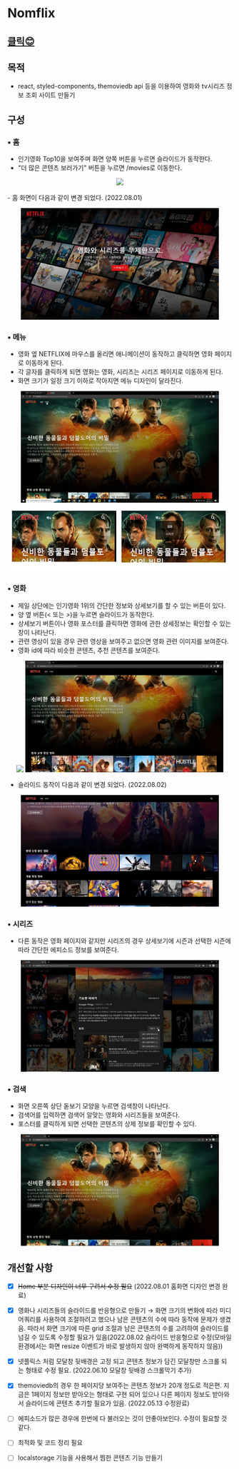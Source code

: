 # Nomflix

## [클릭😊](https://jeong922.github.io/react-masterclass-nomflix/)

## 목적

- react, styled-components, themoviedb api 등을 이용하여 영화와 tv시리즈 정보 조회 사이트 만들기

## 구성

### ▪ 홈

- 인기영화 Top10을 보여주며 화면 양쪽 버튼을 누르면 슬라이드가 동작한다.<br>
- "더 많은 콘텐츠 보러가기" 버튼을 누르면 /movies로 이동한다.
<p align="center">
<img src="./img/홈.gif" height="250" />
</p>
- 홈 화면이 다음과 같이 변경 되었다. (2022.08.01)
<p align="center">
<img src="./img/홈화면.gif" height="250" />
</p>

### ▪ 메뉴

- 영화 옆 NETFLIX에 마우스를 올리면 애니메이션이 동작하고 클릭하면 영화 페이지로 이동하게 된다.
- 각 글자를 클릭하게 되면 영화는 영화, 시리즈는 시리즈 페이지로 이동하게 된다.
- 화면 크기가 일정 크기 이하로 작아지면 메뉴 디자인이 달라진다.
<p align="center">
<img src="./img/메뉴 클릭.gif" height="250" />
<img src="./img/메뉴.jpg" height="150" />
</p>

### ▪ 영화

- 제일 상단에는 인기영화 1위의 간단한 정보와 상세보기를 할 수 있는 버튼이 있다.
- 양 옆 버튼(< 또는 >)을 누르면 슬라이드가 동작한다.
- 상세보기 버튼이나 영화 포스터를 클릭하면 영화에 관한 상세정보는 확인할 수 있는 창이 나타난다.
- 관련 영상이 있을 경우 관련 영상을 보여주고 없으면 영화 관련 이미지를 보여준다.
- 영화 id에 따라 비슷한 콘텐츠, 추천 콘텐츠를 보여준다.
<p align="center">
<img src="./img/슬라이드.gif" height="250" />
<img src="./img/모달창.gif" height="250" />
</p>

- 슬라이드 동작이 다음과 같이 변경 되었다. (2022.08.02)
<p align="center">
<img src="./img/슬라이드 동작.gif" height="250" />
</p>

### ▪ 시리즈

- 다른 동작은 영화 페이지와 같지만 시리즈의 경우 상세보기에 시즌과 선택한 시즌에 따라 간단한 에피소드 정보를 보여준다.
<p align="center">
<img src="./img/시즌 에피소드.gif" height="250" />
</p>

### ▪ 검색

- 화면 오른쪽 상단 돋보기 모양을 누르면 검색창이 나타난다.
- 검색어를 입력하면 검색어 알맞는 영화와 시리즈들을 보여준다.
- 포스터를 클릭하게 되면 선택한 콘텐츠의 상제 정보를 확인할 수 있다.
<p align="center">
<img src="./img/검색.gif" height="250" />
</p>

## 개선할 사항

- [x] ~~Home 부분 디자인이 너무 구려서 수정 필요~~ (2022.08.01 홈화면 디자인 변경 완료)

- [x] 영화나 시리즈들의 슬라이드를 반응형으로 만들기 → 화면 크기의 변화에 따라 미디어쿼리를 사용하여 조절하려고 했으나 남은 콘텐츠의 수에 따라 동작에 문제가 생겼음. 따라서 화면 크기에 따른 grid 조절과 남은 콘텐츠의 수를 고려하여 슬라이드를 넘길 수 있도록 수정할 필요가 있음(2022.08.02 슬라이드 반응형으로 수정(모바일 환경에서는 화면 resize 이벤트가 바로 발생하지 않아 완벽하게 동작하지 않음))

- [x] 넷플릭스 처럼 모달창 뒷배경은 고정 되고 콘텐츠 정보가 담긴 모달창만 스크롤 되는 형태로 수정 필요. (2022.06.10 모달창 뒷배경 스크롤막기 추가)

- [x] themoviedb의 경우 한 페이지당 보여주는 콘텐츠 정보가 20개 정도로 적은편. 지금은 1페이지 정보만 받아오는 형태로 구현 되어 있으나 다른 페이지 정보도 받아와서 슬라이드에 콘텐츠 추가할 필요가 있음. (2022.05.13 수정완료)

- [ ] 에피소드가 많은 경우에 한번에 다 불러오는 것이 안좋아보인다. 수정이 필요할 것 같다.

- [ ] 최적화 및 코드 정리 필요

- [ ] localstorage 기능을 사용해서 찜한 콘텐츠 기능 만들기
